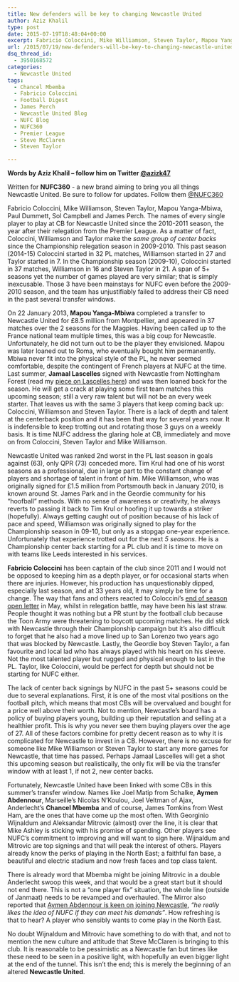 ```yaml
---
title: New defenders will be key to changing Newcastle United
author: Aziz Khalil
type: post
date: 2015-07-19T18:48:04+00:00
excerpt: Fabricio Coloccini, Mike Williamson, Steven Taylor, Mapou Yanga-Mbiwa, Paul Dummett, Sol Campbell and James Perch..
url: /2015/07/19/new-defenders-will-be-key-to-changing-newcastle-united/
dsq_thread_id:
  - 3950168572
categories:
  - Newcastle United
tags:
  - Chancel Mbemba
  - Fabricio Coloccini
  - Football Digest
  - James Perch
  - Newcastle United Blog
  - NUFC Blog
  - NUFC360
  - Premier League
  - Steve McClaren
  - Steven Taylor

---
```

**Words by Aziz Khalil – follow him on Twitter [@azizk47](https://twitter.com/azizk47")**

Written for **NUFC360** - a new brand aiming to bring you all things Newcastle United. Be sure to follow for updates. Follow them [@NUFC360](https://twitter.com/nufc360)

Fabricio Coloccini, Mike Williamson, Steven Taylor, Mapou Yanga-Mbiwa, Paul Dummett, Sol Campbell and James Perch. The names of every single player to play at CB for Newcastle United since the 2010-2011 season, the year after their relegation from the Premier League. As a matter of fact, Coloccini, Williamson and Taylor make the _same group of center backs_ since the Championship relegation season in 2009-2010. This past season (2014-15) Coloccini started in 32 PL matches, Williamson started in 27 and Taylor started in 7. In the Championship season (2009-10), Coloccini started in 37 matches, Williamson in 16 and Steven Taylor in 21. A span of 5+ seasons yet the number of games played are very similar; that is simply inexcusable. Those 3 have been mainstays for NUFC even before the 2009-2010 season, and the team has unjustifiably failed to address their CB need in the past several transfer windows.

On 22 January 2013, **Mapou Yanga-Mbiwa** completed a transfer to Newcastle United for £8.5 million from Montpellier, and appeared in 37 matches over the 2 seasons for the Magpies. Having been called up to the France national team multiple times, this was a big coup for Newcastle. Unfortunately, he did not turn out to be the player they envisioned. Mapou was later loaned out to Roma, who eventually bought him permanently. Mbiwa never fit into the physical style of the PL, he never seemed comfortable, despite the contingent of French players at NUFC at the time. Last summer, **Jamaal Lascelles** signed with Newcastle from Nottingham Forest (read my [piece on Lascelles here][1]) and was then loaned back for the season. He will get a crack at playing some first team matches this upcoming season; still a very raw talent but will not be an every week starter. That leaves us with the same 3 players that keep coming back up: Coloccini, Williamson and Steven Taylor. There is a lack of depth and talent at the centerback position and it has been that way for several years now. It is indefensible to keep trotting out and rotating those 3 guys on a weekly basis. It is time NUFC address the glaring hole at CB, immediately and move on from Coloccini, Steven Taylor and Mike Williamson.

Newcastle United was ranked 2nd worst in the PL last season in goals against (63), only QPR (73) conceded more. Tim Krul had one of his worst seasons as a professional, due in large part to the constant change of players and shortage of talent in front of him. Mike Williamson, who was originally signed for £1.5 million from Portsmouth back in January 2010, is known around St. James Park and in the Geordie community for his “hoofball” methods. With no sense of awareness or creativity, he always reverts to passing it back to Tim Krul or hoofing it up towards a striker (hopefully). Always getting caught out of position because of his lack of pace and speed, Williamson was originally signed to play for the Championship season in 09-10, but only as a stopgap one-year experience. Unfortunately that experience trotted out for the next _5 seasons_. He is a Championship center back starting for a PL club and it is time to move on with teams like Leeds interested in his services.

**Fabricio Coloccini** has been captain of the club since 2011 and I would not be opposed to keeping him as a depth player, or for occasional starts when there are injuries. However, his production has unquestionably dipped, especially last season, and at 33 years old, it may simply be time for a change. The way that fans and others reacted to Coloccini’s [end of season open letter][2] in May, whilst in relegation battle, may have been his last straw. People thought it was nothing but a PR stunt by the football club because the Toon Army were threatening to boycott upcoming matches. He did stick with Newcastle through their Championship campaign but it’s also difficult to forget that he also had a move lined up to San Lorenzo two years ago that was blocked by Newcastle. Lastly, the Geordie boy Steven Taylor, a fan favourite and local lad who has always played with his heart on his sleeve. Not the most talented player but rugged and physical enough to last in the PL. Taylor, like Coloccini, would be perfect for depth but should not be starting for NUFC either.

The lack of center back signings by NUFC in the past 5+ seasons could be due to several explanations. First, it is one of the most vital positions on the football pitch, which means that most CBs will be overvalued and bought for a price well above their worth. Not to mention, Newcastle’s board has a policy of buying players young, building up their reputation and selling at a healthier profit. This is why you never see them buying players over the age of 27. All of these factors combine for pretty decent reason as to why it is complicated for Newcastle to invest in a CB. However, there is no excuse for someone like Mike Williamson or Steven Taylor to start any more games for Newcastle, that time has passed. Perhaps Jamaal Lascelles will get a shot this upcoming season but realistically, the only fix will be via the transfer window with at least 1, if not 2, new center backs.

Fortunately, Newcastle United have been linked with some CBs in this summer’s transfer window. Names like Joel Matip from Schalke, **Aymen Abdennour**, Marseille’s Nicolas N’Koulou, Joel Veltman of Ajax, Anderlecht’s **Chancel Mbemba** and of course, James Tomkins from West Ham, are the ones that have come up the most often. With Georginio Wijnaldum and Aleksandar Mitrovic (almost) over the line, it is clear that Mike Ashley is sticking with his promise of spending. Other players see NUFC’s commitment to improving and will want to sign here. Wijnaldum and Mitrovic are top signings and that will peak the interest of others. Players already know the perks of playing in the North East; a faithful fan base, a beautiful and electric stadium and now fresh faces and top class talent.

There is already word that Mbemba might be joining Mitrovic in a double Anderlecht swoop this week, and that would be a great start but it should not end there. This is not a “one player fix” situation, the whole line (outside of Janmaat) needs to be revamped and overhauled. The Mirror also reported that [Aymen Abdennour is keen on joining Newcastle][3], _“he really likes the idea of NUFC if they can meet his demands”_. How refreshing is that to hear? A player who sensibly wants to come play in the North East.

No doubt Wijnaldum and Mitrovic have something to do with that, and not to mention the new culture and attitude that Steve McClaren is bringing to this club. It is reasonable to be pessimistic as a Newcastle fan but times like these need to be seen in a positive light, with hopefully an even bigger light at the end of the tunnel. This isn’t the end; this is merely the beginning of an altered **Newcastle United**.

 [1]: http://www.footballdigest.org/2015/07/03/an-inside-look-at-newcastle-uniteds-jamaal-lascelles/
 [2]: http://www.nufc.co.uk/articles/20150505/an-open-letter-from-the-captain_2281670_4693743
 [3]: ttp://www.mirror.co.uk/sport/football/transfer-news/aleksandar-mitrovics-newcastle-transfer-expected-6093891
